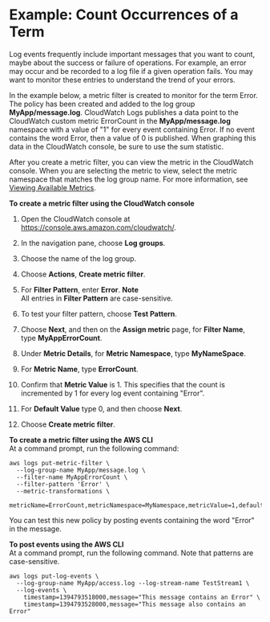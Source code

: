 # Example: Count Occurrences of a Term<a name="CountOccurrencesExample"></a>

Log events frequently include important messages that you want to count, maybe about the success or failure of operations\. For example, an error may occur and be recorded to a log file if a given operation fails\. You may want to monitor these entries to understand the trend of your errors\.

In the example below, a metric filter is created to monitor for the term Error\. The policy has been created and added to the log group **MyApp/message\.log**\. CloudWatch Logs publishes a data point to the CloudWatch custom metric ErrorCount in the **MyApp/message\.log** namespace with a value of "1" for every event containing Error\. If no event contains the word Error, then a value of 0 is published\. When graphing this data in the CloudWatch console, be sure to use the sum statistic\.

After you create a metric filter, you can view the metric in the CloudWatch console\. When you are selecting the metric to view, select the metric namespace that matches the log group name\. For more information, see [ Viewing Available Metrics](https://docs.aws.amazon.com/AmazonCloudWatch/latest/monitoring/viewing_metrics_with_cloudwatch.html)\.

**To create a metric filter using the CloudWatch console**

1. Open the CloudWatch console at [https://console\.aws\.amazon\.com/cloudwatch/](https://console.aws.amazon.com/cloudwatch/)\.

1. In the navigation pane, choose **Log groups**\.

1. Choose the name of the log group\.

1. Choose **Actions**, **Create metric filter**\.

1. For **Filter Pattern**, enter **Error**\.
**Note**  
All entries in **Filter Pattern** are case\-sensitive\.

1. To test your filter pattern, choose **Test Pattern**\.

1. Choose **Next**, and then on the **Assign metric** page, for **Filter Name**, type **MyAppErrorCount**\.

1. Under **Metric Details**, for **Metric Namespace**, type **MyNameSpace**\.

1. For **Metric Name**, type **ErrorCount**\.

1. Confirm that **Metric Value** is 1\. This specifies that the count is incremented by 1 for every log event containing "Error"\.

1. For **Default Value** type 0, and then choose **Next**\. 

1. Choose **Create metric filter**\.

**To create a metric filter using the AWS CLI**  
At a command prompt, run the following command:

```
aws logs put-metric-filter \
  --log-group-name MyApp/message.log \
  --filter-name MyAppErrorCount \
  --filter-pattern 'Error' \
  --metric-transformations \
      metricName=ErrorCount,metricNamespace=MyNamespace,metricValue=1,defaultValue=0
```

You can test this new policy by posting events containing the word "Error" in the message\.

**To post events using the AWS CLI**  
At a command prompt, run the following command\. Note that patterns are case\-sensitive\.

```
aws logs put-log-events \
  --log-group-name MyApp/access.log --log-stream-name TestStream1 \
  --log-events \
    timestamp=1394793518000,message="This message contains an Error" \
    timestamp=1394793528000,message="This message also contains an Error"
```